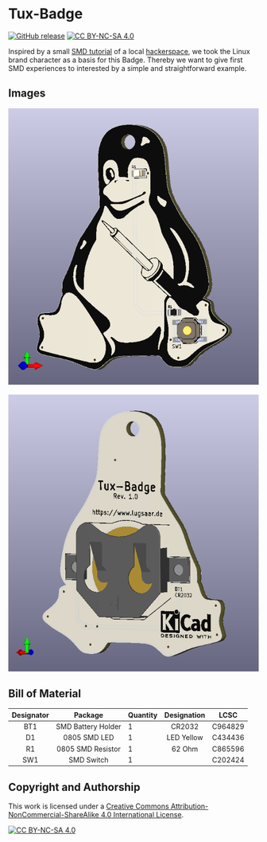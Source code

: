 # Tux-Badge

[![GitHub release](https://img.shields.io/github/release/lugsaar/Tux-Badge.svg)](https://GitHub.com/lugsaar/Tux-Badge/releases/) [![CC BY-NC-SA 4.0][cc-by-nc-sa-shield]][cc-by-nc-sa]

Inspired by a small [SMD tutorial](https://git.hacksaar.de/makeit/smdtutorial) of a local [hackerspace](https://www.hacksaar.de/), we took the Linux brand character as a basis for this Badge. Thereby we want to give first SMD experiences to interested by a simple and straightforward example.

## Images 

![front](/images/tux_badge_top.png)
<br>
<br>
![front](/images/tux_badge_bottom.png)

## Bill of Material

| Designator |       Package      | Quantity |   Designation   | LCSC      |
|:----------:|:------------------:|----------|:---------------:|:---------:|
| BT1        | SMD Battery Holder | 1        | CR2032          | C964829   |
| D1         | 0805 SMD LED       | 1        | LED Yellow      | C434436   |
| R1         | 0805 SMD Resistor  | 1        |  62 Ohm         | C865596   |
| SW1        | SMD Switch         | 1        |                 | C202424   |

## Copyright and Authorship 

This work is licensed under a
[Creative Commons Attribution-NonCommercial-ShareAlike 4.0 International License][cc-by-nc-sa].

[![CC BY-NC-SA 4.0][cc-by-nc-sa-image]][cc-by-nc-sa]

[cc-by-nc-sa]: http://creativecommons.org/licenses/by-nc-sa/4.0/
[cc-by-nc-sa-image]: https://licensebuttons.net/l/by-nc-sa/4.0/88x31.png
[cc-by-nc-sa-shield]: https://img.shields.io/badge/License-CC%20BY--NC--SA%204.0-lightgrey.svg

